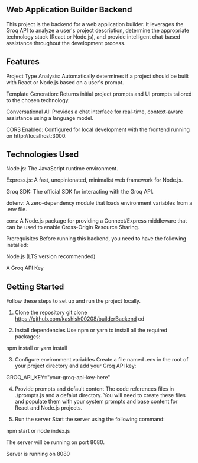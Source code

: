 ## Web Application Builder Backend
This project is the backend for a web application builder. It leverages the Groq API to analyze a user's project description, determine the appropriate technology stack (React or Node.js), and provide intelligent chat-based assistance throughout the development process.

## Features
Project Type Analysis: Automatically determines if a project should be built with React or Node.js based on a user's prompt.

Template Generation: Returns initial project prompts and UI prompts tailored to the chosen technology.

Conversational AI: Provides a chat interface for real-time, context-aware assistance using a language model.

CORS Enabled: Configured for local development with the frontend running on http://localhost:3000.

## Technologies Used
Node.js: The JavaScript runtime environment.

Express.js: A fast, unopinionated, minimalist web framework for Node.js.

Groq SDK: The official SDK for interacting with the Groq API.

dotenv: A zero-dependency module that loads environment variables from a .env file.

cors: A Node.js package for providing a Connect/Express middleware that can be used to enable Cross-Origin Resource Sharing.

Prerequisites
Before running this backend, you need to have the following installed:

Node.js (LTS version recommended)

A Groq API Key

## Getting Started
Follow these steps to set up and run the project locally.

1. Clone the repository
git clone https://github.com/kashish00208/builderBackend
cd <your-project-directory>

2. Install dependencies
Use npm or yarn to install all the required packages:

npm install
 or
yarn install

3. Configure environment variables
Create a file named .env in the root of your project directory and add your Groq API key:

GROQ_API_KEY="your-groq-api-key-here"

4. Provide prompts and default content
The code references files in ./prompts.js and a defalut directory. You will need to create these files and populate them with your system prompts and base content for React and Node.js projects.

5. Run the server
Start the server using the following command:

npm start
or
node index.js

The server will be running on port 8080.

Server is running on 8080

